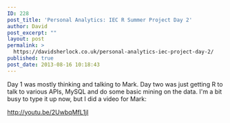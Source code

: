 ```yaml
---
ID: 228
post_title: 'Personal Analytics: IEC R Summer Project Day 2'
author: David
post_excerpt: ""
layout: post
permalink: >
  https://davidsherlock.co.uk/personal-analytics-iec-project-day-2/
published: true
post_date: 2013-08-16 10:18:43
---
```

Day 1 was mostly thinking and talking to Mark. Day two was just getting R to talk to various APIs, MySQL and do some basic mining on the data. I'm a bit busy to type it up now, but I did a video for Mark:

http://youtu.be/2UwbqMfL1jI